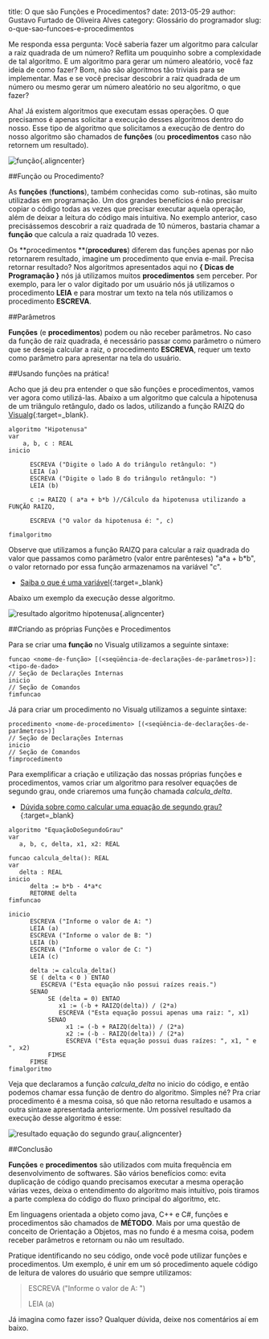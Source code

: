 title: O que são Funções e Procedimentos?
date: 2013-05-29
author: Gustavo Furtado de Oliveira Alves
category: Glossário do programador
slug: o-que-sao-funcoes-e-procedimentos

Me responda essa pergunta: Você saberia fazer um algoritmo para calcular
a raiz quadrada de um número? Reflita um pouquinho sobre a complexidade
de tal algoritmo. E um algoritmo para gerar um número aleatório, você
faz ideia de como fazer? Bom, não são algoritmos tão triviais para se
implementar. Mas e se você precisar descobrir a raiz quadrada de um
número ou mesmo gerar um número aleatório no seu algoritmo, o que fazer?

Aha! Já existem algoritmos que executam essas operações. O que
precisamos é apenas solicitar a execução desses algoritmos dentro do
nosso. Esse tipo de algoritmo que solicitamos a execução de dentro do
nosso algoritmo são chamados de **funções** (ou **procedimentos** caso
não retornem um resultado).

![função](/images/o-que-sao-funcoes-e-procedimentos/função.png){.aligncenter}

##Função ou Procedimento?

As **funções** (**functions**), também conhecidas como  sub-rotinas, são
muito utilizadas em programação. Um dos grandes benefícios é não
precisar copiar o código todas as vezes que precisar executar aquela
operação, além de deixar a leitura do código mais intuitiva. No exemplo
anterior, caso precisássemos descobrir a raiz quadrada de 10 números,
bastaria chamar a **função** que calcula a raiz quadrada 10 vezes.

Os **procedimentos **(**procedures**) diferem das funções apenas por não
retornarem resultado, imagine um procedimento que envia e-mail. Precisa
retornar resultado? Nos algoritmos apresentados aqui no **{ Dicas de
Programação }** nós já utilizamos muitos **procedimentos** sem perceber.
Por exemplo, para ler o valor digitado por um usuário nós já utilizamos
o procedimento **LEIA** e para mostrar um texto na tela nós utilizamos o
procedimento **ESCREVA**.

##Parâmetros

**Funções** (e **procedimentos**) podem ou não receber parâmetros. No
caso da função de raiz quadrada, é necessário passar como parâmetro o
número que se deseja calcular a raiz, o procedimento **ESCREVA**, requer
um texto como parâmetro para apresentar na tela do usuário.

##Usando funções na prática!

Acho que já deu pra entender o que são funções e procedimentos, vamos
ver agora como utilizá-las. Abaixo a um algoritmo que calcula a
hipotenusa de um triângulo retângulo, dado os lados, utilizando a função
RAIZQ do
[Visualg](http://www.dicasdeprogramacao.com.br/linguagem-de-programacao-para-iniciantes/ "Quer aprender programação? Saiba qual a melhor linguagem!"){:target=\_blank}.

```
algoritmo "Hipotenusa"
var
    a, b, c : REAL
inicio

      ESCREVA ("Digite o lado A do triângulo retângulo: ")
      LEIA (a)
      ESCREVA ("Digite o lado B do triângulo retângulo: ")
      LEIA (b)

      c := RAIZQ ( a*a + b*b )//Cálculo da hipotenusa utilizando a FUNÇÃO RAIZQ,

      ESCREVA ("O valor da hipotenusa é: ", c)

fimalgoritmo
```

Observe que utilizamos a função RAIZQ para calcular a raiz quadrada do
valor que passamos como parâmetro (valor entre parênteses) "a\*a +
b\*b", o valor retornado por essa função armazenamos na variável "c".

-   [Saiba o que é uma
    variável](http://www.dicasdeprogramacao.com.br/o-que-e-variavel-e-constante/ "O que é variável e constante?"){:target=\_blank}

Abaixo um exemplo da execução desse algoritmo.

![resultado algoritmo
hipotenusa](/images/o-que-sao-funcoes-e-procedimentos/resultado-algoritmo-hipotenusa.png){.aligncenter}

##Criando as próprias Funções e Procedimentos

Para se criar uma **função** no Visualg utilizamos a seguinte sintaxe:

```
funcao <nome-de-função> [(<seqüência-de-declarações-de-parâmetros>)]: <tipo-de-dado>
// Seção de Declarações Internas
inicio
// Seção de Comandos
fimfuncao
```

Já para criar um procedimento no Visualg utilizamos a seguinte sintaxe:

```
procedimento <nome-de-procedimento> [(<seqüência-de-declarações-de-parâmetros>)]
// Seção de Declarações Internas
inicio
// Seção de Comandos
fimprocedimento
```

Para exemplificar a criação e utilização das nossas próprias funções e
procedimentos, vamos criar um algoritmo para resolver equações de
segundo grau, onde criaremos uma função chamada *calcula\_delta*.

-   [<span style="line-height: 13px;">Dúvida sobre como calcular uma
    equação de segundo
    grau?</span>](http://www.brasilescola.com/matematica/equacao-2-grau.htm "Equação do segundo grau"){:target=\_blank}

```
algoritmo "EquaçãoDoSegundoGrau"
var
   a, b, c, delta, x1, x2: REAL

funcao calcula_delta(): REAL
var
   delta : REAL
inicio
      delta := b*b - 4*a*c
      RETORNE delta
fimfuncao

inicio
      ESCREVA ("Informe o valor de A: ")
      LEIA (a)
      ESCREVA ("Informe o valor de B: ")
      LEIA (b)
      ESCREVA ("Informe o valor de C: ")
      LEIA (c)

      delta := calcula_delta()
      SE ( delta < 0 ) ENTAO
         ESCREVA ("Esta equação não possui raízes reais.")
      SENAO
           SE (delta = 0) ENTAO
              x1 := (-b + RAIZQ(delta)) / (2*a)
              ESCREVA ("Esta equação possui apenas uma raiz: ", x1)
           SENAO
                x1 := (-b + RAIZQ(delta)) / (2*a)
                x2 := (-b - RAIZQ(delta)) / (2*a)
                ESCREVA ("Esta equação possui duas raízes: ", x1, " e ", x2)
           FIMSE
      FIMSE
fimalgoritmo
```

Veja que declaramos a função *calcula\_delta* no inicio do código, e
então podemos chamar essa função de dentro do algoritmo. Simples né? Pra
criar procedimento é a mesma coisa, só que não retorna resultado e
usamos a outra sintaxe apresentada anteriormente. Um possível resultado
da execução desse algoritmo é esse:

![resultado equação do segundo
grau](/images/o-que-sao-funcoes-e-procedimentos/resultado-equação-do-segundo-grau.png){.aligncenter}

##Conclusão

**Funções** e **procedimentos** são utilizados com muita frequência em
desenvolvimento de softwares. São vários benefícios como: evita
duplicação de código quando precisamos executar a mesma operação várias
vezes, deixa o entendimento do algoritmo mais intuitívo, pois tiramos a
parte complexa do código do fluxo principal do algoritmo, etc.

Em linguagens orientada a objeto como java, C++ e C\#, funções e
procedimentos são chamados de **MÉTODO**. Mais por uma questão de
conceito de Orientação a Objetos, mas no fundo é a mesma coisa, podem
receber parâmetros e retornam ou não um resultado.

Pratique identificando no seu código, onde você pode utilizar funções e
procedimentos. Um exemplo, é unir em um só procedimento aquele código de
leitura de valores do usuário que sempre utilizamos:

> ESCREVA ("Informe o valor de A: ")
>
> LEIA (a)

Já imagina como fazer isso? Qualquer dúvida, deixe nos comentários aí em
baixo.
